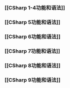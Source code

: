 ### [[CSharp 1-4功能和语法]]

### [[CSharp 5功能和语法]]

### [[CSharp 6功能和语法]]

### [[CSharp 7功能和语法]]

### [[CSharp 8功能和语法]]

### [[CSharp 9功能和语法]]